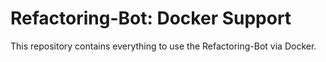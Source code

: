 # Refactoring-Bot: Docker Support

This repository contains everything to use the Refactoring-Bot via Docker.

